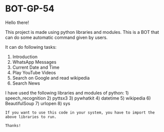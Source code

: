 # BOT-GP-54
Hello there!

This project is made using python libraries and modules. This is a BOT that can do some automatic command given by users.

It can do following tasks:
  1) Introduction
  2) WhatsApp Messages
  3) Current Date and Time
  4) Play YouTube Videos
  5) Search on Google and read wikipedia
  6) Search News
  
  I have used the following libraries and modules of python:
    1) speech_recognition
    2) pyttsx3
    3) pywhatkit
    4) datetime
    5) wikipedia
    6) BeautifulSoup
    7) urlopen
    8) sys
    
    If you want to use this code in your system, you have to import the above libraries to run.
    
    Thanks!
